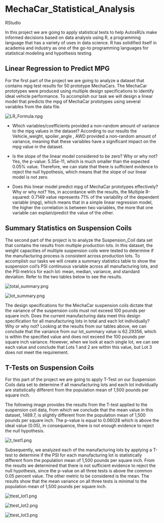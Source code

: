 # MechaCar_Statistical_Analysis
RStudio

In this project we are going to apply statistical tests to help AutosRUs make informed decisions based on data analysis using R, a programming language that has a variety of uses in data science. R has solidified itself in academia and industry as one of the go-to programming languages for statistical modeling and hypothesis testing. 



## Linear Regression to Predict MPG

For the first part of the project we are going to analyze a dataset that contains mpg test results for 50 prototype MechaCars. The MechaCar prototypes were produced using multiple design specifications to identify ideal vehicle performance. To accomplish our task we will  design a linear model that predicts the mpg of MechaCar prototypes using several variables from the data file. 


![LR_Formula.npg]() 

- Which variables/coefficients provided a non-random amount of variance to the mpg values in the dataset?
According to our results the Vehicle_weight, spoiler_angle , AWD  provided a non-random amount of variance, meaning that these variables have a significant impact on the mpg value in the dataset.

- Is the slope of the linear model considered to be zero? Why or why not?
Yes,  the p-value: 5.35e-11, which is much smaller than the expected  0.05% value. Therefore, we can state that there is sufficient evidence to reject the null hypothesis, which means that the slope of our linear model is not zero.

- Does this linear model predict mpg of MechaCar prototypes effectively? Why or why not?
Yes, in accordance with the results, the Multiple R-squared:  0.7149 value represents 71% of the variability of the dependent variable (mpg), which means that in a simple linear regression model, the higher the correlation is between two variables, the more that one variable can explain/predict the value of the other.



## Summary Statistics on Suspension Coils

The second part of the project is to analyze the Suspension_Coil data set that  contains the results from multiple production lots. In this dataset, the weight capacities of multiple suspension coils were tested to determine if the manufacturing process is consistent across production lots. To accomplish our tasks we will create a summary statistics table to show the suspension coil’s PSI continuous variable across all manufacturing lots, and the PSI metrics for each lot: mean, median, variance, and standard deviation. Refer to the two tables below to see the results.


![total_summary.png]()


![lot_summary.png]()

The design specifications for the MechaCar suspension coils dictate that the variance of the suspension coils must not exceed 100 pounds per square inch. Does the current manufacturing data meet this design specification for all manufacturing lots in total and each lot individually? Why or why not?  Looking at the results from our tables above, we can conclude that the variance from our lot_summary value is 62.29356, which is within  the specified value and does not exceed the 100 pounds per square inch variance. However, when we look at each single lot, we can see each value and conclude  that Lots 1 and 2 are within this value, but Lot 3  does not meet the requirement.   



## T-Tests on Suspension Coils

For this part of the project we are going to apply T-Test on our Suspension Coils data set to determine if all manufacturing lots and each lot individually are statistically different from the population mean of 1,500 pounds per square inch.

The following image provides the results from the T-test applied to the suspension coil data, from which we conclude that the mean value in this dataset, 1489.7,  is slightly different from the population mean of 1,500 pounds per square inch. The p-value is equal to 0.06028 which is above the ideal value (0.05), in consequence, there is not enough evidence to reject the null hypothesis.  


![t_test1.png]()



Subsequently, we analyzed each of the manufacturing lots by applying a T-test to determine if the PSI for each manufacturing lot is statistically different from the population mean of 1,500 pounds per square inch. From the results we determined that there is not  sufficient evidence to reject the null hypothesis, since the p-value on all three tests is above  the common 0.05 percent value. The other metric to be considered is the  mean. The results show that the mean variance on all three tests is minimal to the population mean of 1,500 pounds per square inch.


![ttest_lot1.png]()


![ttest_lot2.png]()


![ttest_lot3.png]()



